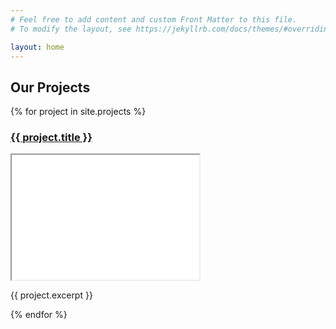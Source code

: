 ```yaml
---
# Feel free to add content and custom Front Matter to this file.
# To modify the layout, see https://jekyllrb.com/docs/themes/#overriding-theme-defaults

layout: home
---
```


<h2>Our Projects</h2>

<div class="projects">
  {% for project in site.projects %}
    <div class="project">
      <h3><a href="{{ project.url }}">{{ project.title }}</a></h3>
      <iframe src="{{ project.thumbnail }}" width="300" height="200"></iframe>
      <p>{{ project.excerpt }}</p>
    </div>
  {% endfor %}
</div>
